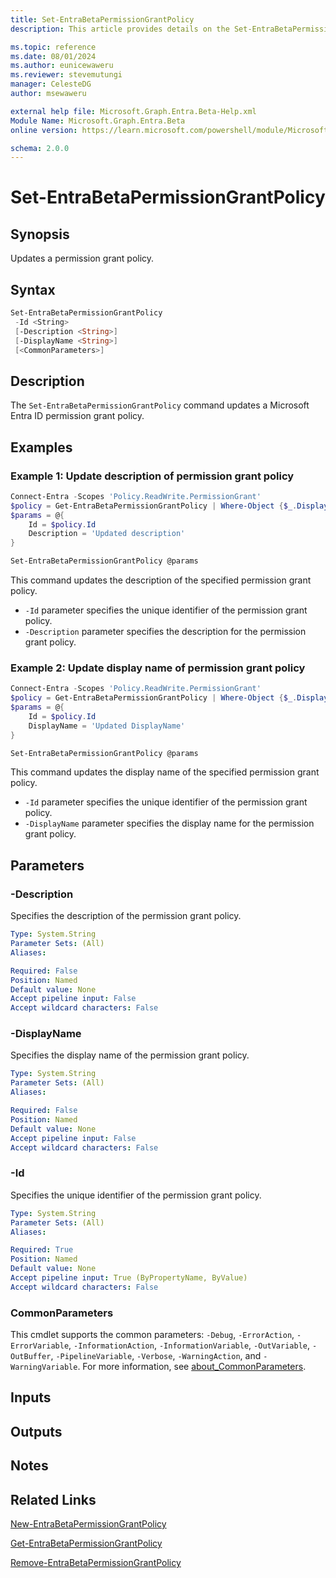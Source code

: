 ```yaml
---
title: Set-EntraBetaPermissionGrantPolicy
description: This article provides details on the Set-EntraBetaPermissionGrantPolicy command.

ms.topic: reference
ms.date: 08/01/2024
ms.author: eunicewaweru
ms.reviewer: stevemutungi
manager: CelesteDG
author: msewaweru

external help file: Microsoft.Graph.Entra.Beta-Help.xml
Module Name: Microsoft.Graph.Entra.Beta
online version: https://learn.microsoft.com/powershell/module/Microsoft.Graph.Entra.Beta/Set-EntraBetaPermissionGrantPolicy

schema: 2.0.0
---
```


# Set-EntraBetaPermissionGrantPolicy

## Synopsis

Updates a permission grant policy.

## Syntax

```powershell
Set-EntraBetaPermissionGrantPolicy
 -Id <String>
 [-Description <String>]
 [-DisplayName <String>]
 [<CommonParameters>]
```

## Description

The `Set-EntraBetaPermissionGrantPolicy` command updates a Microsoft Entra ID permission grant policy.

## Examples

### Example 1: Update description of permission grant policy

```powershell
Connect-Entra -Scopes 'Policy.ReadWrite.PermissionGrant'
$policy = Get-EntraBetaPermissionGrantPolicy | Where-Object {$_.DisplayName -eq 'Microsoft User Default Recommended Policy'}
$params = @{
    Id = $policy.Id
    Description = 'Updated description'
}

Set-EntraBetaPermissionGrantPolicy @params
```

This command updates the description of the specified permission grant policy.

- `-Id` parameter specifies the unique identifier of the permission grant policy.
- `-Description` parameter specifies the description for the permission grant policy.

### Example 2: Update display name of permission grant policy

```powershell
Connect-Entra -Scopes 'Policy.ReadWrite.PermissionGrant'
$policy = Get-EntraBetaPermissionGrantPolicy | Where-Object {$_.DisplayName -eq 'Microsoft User Default Recommended Policy'}
$params = @{
    Id = $policy.Id
    DisplayName = 'Updated DisplayName'
}

Set-EntraBetaPermissionGrantPolicy @params
```

This command updates the display name of the specified permission grant policy.

- `-Id` parameter specifies the unique identifier of the permission grant policy.
- `-DisplayName` parameter specifies the display name for the permission grant policy.

## Parameters

### -Description

Specifies the description of the permission grant policy.

```yaml
Type: System.String
Parameter Sets: (All)
Aliases:

Required: False
Position: Named
Default value: None
Accept pipeline input: False
Accept wildcard characters: False
```

### -DisplayName

Specifies the display name of the permission grant policy.

```yaml
Type: System.String
Parameter Sets: (All)
Aliases:

Required: False
Position: Named
Default value: None
Accept pipeline input: False
Accept wildcard characters: False
```

### -Id

Specifies the unique identifier of the permission grant policy.

```yaml
Type: System.String
Parameter Sets: (All)
Aliases:

Required: True
Position: Named
Default value: None
Accept pipeline input: True (ByPropertyName, ByValue)
Accept wildcard characters: False
```

### CommonParameters

This cmdlet supports the common parameters: `-Debug`, `-ErrorAction`, `-ErrorVariable`, `-InformationAction`, `-InformationVariable`, `-OutVariable`, `-OutBuffer`, `-PipelineVariable`, `-Verbose`, `-WarningAction`, and `-WarningVariable`. For more information, see [about_CommonParameters](https://go.microsoft.com/fwlink/?LinkID=113216).

## Inputs

## Outputs

## Notes

## Related Links

[New-EntraBetaPermissionGrantPolicy](New-EntraBetaPermissionGrantPolicy.md)

[Get-EntraBetaPermissionGrantPolicy](Get-EntraBetaPermissionGrantPolicy.md)

[Remove-EntraBetaPermissionGrantPolicy](Remove-EntraBetaPermissionGrantPolicy.md)
